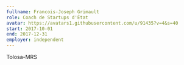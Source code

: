 ```yaml
---
fullname: Francois-Joseph Grimault
role: Coach de Startups d'État
avatar: https://avatars1.githubusercontent.com/u/91435?v=4&s=40
start: 2017-10-01
end: 2017-12-31
employer: independent
---
```

Tolosa-MRS
